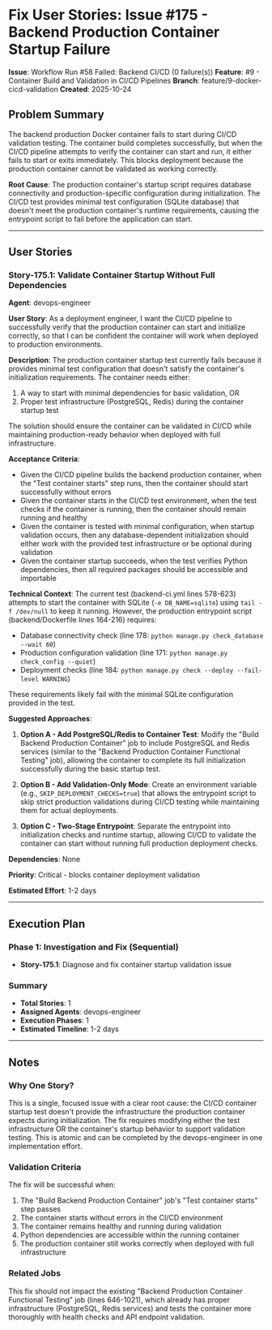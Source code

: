 # Fix User Stories: Issue #175 - Backend Production Container Startup Failure

**Issue**: Workflow Run #58 Failed: Backend CI/CD (0 failure(s))
**Feature**: #9 - Container Build and Validation in CI/CD Pipelines
**Branch**: feature/9-docker-cicd-validation
**Created**: 2025-10-24

## Problem Summary

The backend production Docker container fails to start during CI/CD validation testing. The container build completes successfully, but when the CI/CD pipeline attempts to verify the container can start and run, it either fails to start or exits immediately. This blocks deployment because the production container cannot be validated as working correctly.

**Root Cause**: The production container's startup script requires database connectivity and production-specific configuration during initialization. The CI/CD test provides minimal test configuration (SQLite database) that doesn't meet the production container's runtime requirements, causing the entrypoint script to fail before the application can start.

---

## User Stories

### Story-175.1: Validate Container Startup Without Full Dependencies

**Agent**: devops-engineer

**User Story**:
As a deployment engineer, I want the CI/CD pipeline to successfully verify that the production container can start and initialize correctly, so that I can be confident the container will work when deployed to production environments.

**Description**:
The production container startup test currently fails because it provides minimal test configuration that doesn't satisfy the container's initialization requirements. The container needs either:
1. A way to start with minimal dependencies for basic validation, OR
2. Proper test infrastructure (PostgreSQL, Redis) during the container startup test

The solution should ensure the container can be validated in CI/CD while maintaining production-ready behavior when deployed with full infrastructure.

**Acceptance Criteria**:
- Given the CI/CD pipeline builds the backend production container, when the "Test container starts" step runs, then the container should start successfully without errors
- Given the container starts in the CI/CD test environment, when the test checks if the container is running, then the container should remain running and healthy
- Given the container is tested with minimal configuration, when startup validation occurs, then any database-dependent initialization should either work with the provided test infrastructure or be optional during validation
- Given the container startup succeeds, when the test verifies Python dependencies, then all required packages should be accessible and importable

**Technical Context**:
The current test (backend-ci.yml lines 578-623) attempts to start the container with SQLite (`-e DB_NAME=sqlite`) using `tail -f /dev/null` to keep it running. However, the production entrypoint script (backend/Dockerfile lines 164-216) requires:
- Database connectivity check (line 178: `python manage.py check_database --wait 60`)
- Production configuration validation (line 171: `python manage.py check_config --quiet`)
- Deployment checks (line 184: `python manage.py check --deploy --fail-level WARNING`)

These requirements likely fail with the minimal SQLite configuration provided in the test.

**Suggested Approaches**:
1. **Option A - Add PostgreSQL/Redis to Container Test**: Modify the "Build Backend Production Container" job to include PostgreSQL and Redis services (similar to the "Backend Production Container Functional Testing" job), allowing the container to complete its full initialization successfully during the basic startup test.

2. **Option B - Add Validation-Only Mode**: Create an environment variable (e.g., `SKIP_DEPLOYMENT_CHECKS=true`) that allows the entrypoint script to skip strict production validations during CI/CD testing while maintaining them for actual deployments.

3. **Option C - Two-Stage Entrypoint**: Separate the entrypoint into initialization checks and runtime startup, allowing CI/CD to validate the container can start without running full production deployment checks.

**Dependencies**: None

**Priority**: Critical - blocks container deployment validation

**Estimated Effort**: 1-2 days

---

## Execution Plan

### Phase 1: Investigation and Fix (Sequential)
- **Story-175.1**: Diagnose and fix container startup validation issue

### Summary
- **Total Stories**: 1
- **Assigned Agents**: devops-engineer
- **Execution Phases**: 1
- **Estimated Timeline**: 1-2 days

---

## Notes

### Why One Story?
This is a single, focused issue with a clear root cause: the CI/CD container startup test doesn't provide the infrastructure the production container expects during initialization. The fix requires modifying either the test infrastructure OR the container's startup behavior to support validation testing. This is atomic and can be completed by the devops-engineer in one implementation effort.

### Validation Criteria
The fix will be successful when:
1. The "Build Backend Production Container" job's "Test container starts" step passes
2. The container starts without errors in the CI/CD environment
3. The container remains healthy and running during validation
4. Python dependencies are accessible within the running container
5. The production container still works correctly when deployed with full infrastructure

### Related Jobs
This fix should not impact the existing "Backend Production Container Functional Testing" job (lines 646-1021), which already has proper infrastructure (PostgreSQL, Redis services) and tests the container more thoroughly with health checks and API endpoint validation.
